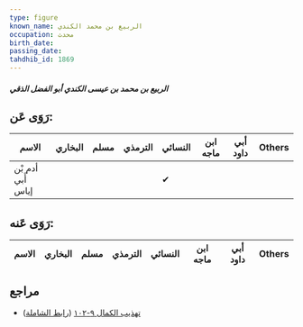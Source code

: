 ```yaml
---
type: figure
known_name: الربيع بن محمد الكندي
occupation: محدث
birth_date:
passing_date:
tahdhib_id: 1869
---
```

##### الربيع بن محمد بن عيسى الكندي أبو الفضل الذقي

## رَوَى عَن:
| الاسم             | البخاري | مسلم | الترمذي | النسائي | ابن ماجه | أبي داود | Others |
| ----------------- | ------- | ---- | ------- | ------- | -------- | -------- | ------ |
| أدم بْن أَبي إياس |         |      |         | ✔       |          |          |        |
## رَوَى عَنه:
| الاسم | البخاري | مسلم | الترمذي | النسائي | ابن ماجه | أبي داود | Others |
| ----- | ------- | ---- | ------- | ------- | -------- | -------- | ------ |
## مراجع
- [تهذيب الكمال ٩-١٠٢](obsidian://open?vault=Tahdhib-al-Kamal&file=Figures/١٨٦٩-الربيع%20بن%20محمد%20بن%20عيسى%20الكندي%20أبو%20الفضل%20الذقي) ([رابط الشاملة](https://shamela.ws/book/3722/4342))